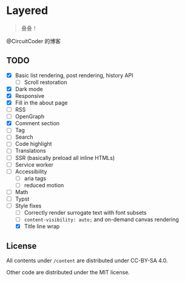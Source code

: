 # Layered

> 叠叠！

@CircuitCoder 的博客

## TODO

- [x] Basic list rendering, post rendering, history API
  - [ ] Scroll restoration
- [x] Dark mode
- [x] Responsive
- [x] Fill in the about page
- [ ] RSS
- [ ] OpenGraph
- [x] Comment section
- [ ] Tag
- [ ] Search
- [ ] Code highlight
- [ ] Translations
- [ ] SSR (basically preload all inline HTMLs)
- [ ] Service worker
- [ ] Accessibility
  - [ ] aria tags
  - [ ] reduced motion
- [ ] Math
- [ ] Typst
- [ ] Style fixes
  - [ ] Correctly render surrogate text with font subsets
  - [ ] `content-visibility: auto;` and on-demand canvas rendering
  - [x] Title line wrap

## License

All contents under `/content` are distributed under CC-BY-SA 4.0.

Other code are distributed under the MIT license.